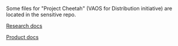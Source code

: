 Some files for "Project Cheetah" (VAOS for Distribution initiative) are located in the sensitive repo.

[Research docs](https://github.com/department-of-veterans-affairs/va.gov-team-sensitive/tree/master/products/health-care/covid-vaccine-distro/scheduling/research)

[Product docs](https://github.com/department-of-veterans-affairs/va.gov-team-sensitive/tree/master/products/health-care/covid-vaccine-distro/vaos-for-distribution-initiative)

